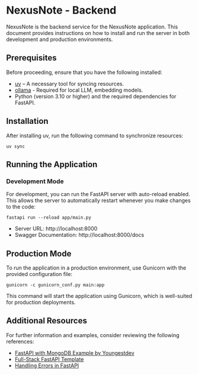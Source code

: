 # NexusNote - Backend

NexusNote is the backend service for the NexusNote application. This document provides instructions on how to install and run the server in both development and production environments.

## Prerequisites

Before proceeding, ensure that you have the following installed:

- [uv](https://docs.astral.sh/uv/getting-started/installation/) – A necessary tool for syncing resources.
- [ollama](https://ollama.com) - Required for local LLM, embedding models.
- Python (version 3.10 or higher) and the required dependencies for FastAPI.

## Installation

After installing uv, run the following command to synchronize resources:

```
uv sync
```

## Running the Application

### Development Mode

For development, you can run the FastAPI server with auto-reload enabled. This allows the server to automatically restart whenever you make changes to the code:

```
fastapi run --reload app/main.py
```

- Server URL: http://localhost:8000
- Swagger Documentation: http://localhost:8000/docs

## Production Mode

To run the application in a production environment, use Gunicorn with the provided configuration file:

```
gunicorn -c gunicorn_conf.py main:app
```

This command will start the application using Gunicorn, which is well-suited for production deployments.

## Additional Resources

For further information and examples, consider reviewing the following references:

- [FastAPI with MongoDB Example by Youngestdev](https://github.com/Youngestdev/fastapi-mongo)
- [Full-Stack FastAPI Template](https://github.com/fastapi/full-stack-fastapi-template)
- [Handling Errors in FastAPI](https://fastapi.tiangolo.com/tutorial/handling-errors/#reuse-fastapis-exception-handlers)
